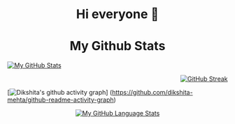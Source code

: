 ###
<p align ="center">
<h1 align="center">Hi everyone 👋 </h1>
</p>

<!-- ![](https://komarev.com/ghpvc/?username=dikshita-mehta) -->

<h1 align="center">My Github Stats </h1>

[![My GitHub Stats](https://github-readme-stats.vercel.app/api/?username=dikshita-mehta&count_private=true&theme=tokyonight&showicons=true)]() <p align="right">[![GitHub Streak](https://github-readme-streak-stats.herokuapp.com/?user=dikshita-mehta&theme=dark)](https://github.com/dikshita-mehta/github-readme-streak-stats)
  
  </p>

<!--[![Dev.to](https://github-readme-stats.vercel.app/api/pin/?username=thepracticaldev&repo=dev.to)](https://github.com/thepracticaldev/dev.to)-->

[![Dikshita's github activity graph](https://activity-graph.herokuapp.com/graph?username=dikshita-mehta&bg_color=121111&color=fdf7f7&line=ffffff&point=403d3d&area=true&hide_border=true)]
(https://github.com/dikshita-mehta/github-readme-activity-graph)

<div align="center">
  
  
<!-- [![trophy](https://github-profile-trophy.vercel.app/?username=dikshita-mehta&theme=darkhub)](https://github.com/dikshita-mehta/github-profile-trophy) -->
  

[![My GitHub Language Stats](https://github-readme-stats.vercel.app/api/top-langs/?username=dikshita-mehta&langs_count=5&theme=tokyonight)]()
  </div>
<!--
**dikshita-mehta/dikshita-mehta** is a ✨ _special_ ✨ repository because its `README.md` (this file) appears on your GitHub profile.

Here are some ideas to get you started:

- 🔭 I’m currently working on ...
- 🌱 I’m currently learning ...
- 👯 I’m looking to collaborate on ...
- 🤔 I’m looking for help with ...
- 💬 Ask me about ...
- 📫 How to reach me: ...
- 😄 Pronouns: ...
- ⚡ Fun fact: ...
-->
